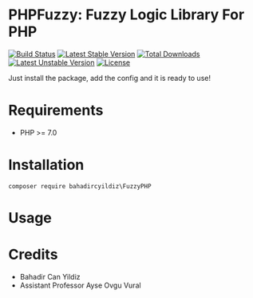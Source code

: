 PHPFuzzy: Fuzzy Logic Library For PHP 
=======================

[![Build Status](https://travis-ci.org/bahadircyildiz/PHPFuzzy.svg?branch=master)](https://travis-ci.org/bahadircyildiz/PHPFuzzy)
[![Latest Stable Version](https://poser.pugx.org/bahadircyildiz/phpfuzzy/v/stable)](https://packagist.org/packages/bahadircyildiz/phpfuzzy)
[![Total Downloads](https://poser.pugx.org/bahadircyildiz/phpfuzzy/downloads)](https://packagist.org/packages/bahadircyildiz/phpfuzzy)
[![Latest Unstable Version](https://poser.pugx.org/bahadircyildiz/phpfuzzy/v/unstable)](https://packagist.org/packages/bahadircyildiz/phpfuzzy)
[![License](https://poser.pugx.org/bahadircyildiz/phpfuzzy/license)](https://packagist.org/packages/bahadircyildiz/phpfuzzy)


Just install the package, add the config and it is ready to use!


Requirements
============

* PHP >= 7.0

Installation
============

    composer require bahadircyildiz\FuzzyPHP


Usage
=====



Credits
=======

* Bahadir Can Yildiz
* Assistant Professor Ayse Ovgu Vural